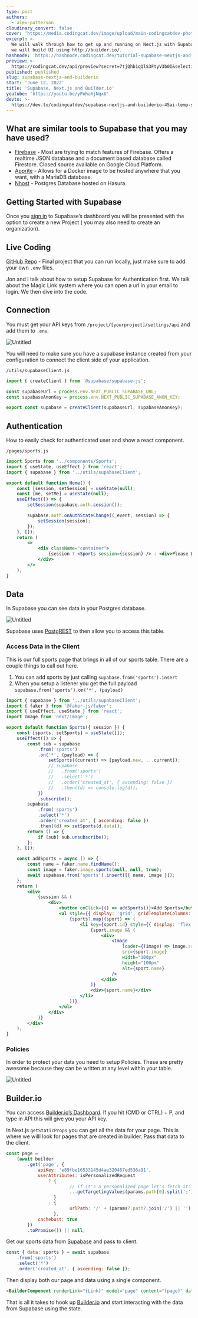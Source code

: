 ```yaml
---
type: post
authors:
  - alex-patterson
cloudinary_convert: false
cover: 'https://media.codingcat.dev/image/upload/main-codingcatdev-photo/0.0.png'
excerpt: >-
  We will walk through how to get up and running on Next.js with Supabase. Then
  we will build UI using http://builder.io/.
hashnode: 'https://hashnode.codingcat.dev/tutorial-supabase-nextjs-and-builderio'
preview: >-
  https://codingcat.dev/api/preview?secret=7tjQhb1qQlS3FtyV3b0I&selectionType=tutorial&selectionSlug=supabase-nextjs-and-builderio&_id=5dd332cdc7504b7c98f12dfe63fc7271
published: published
slug: supabase-nextjs-and-builderio
start: 'June 12, 2022'
title: 'Supabase, Next.js and Builder.io'
youtube: 'https://youtu.be/yPohaXjNqxU'
devto: >-
  https://dev.to/codingcatdev/supabase-nextjs-and-builderio-45ai-temp-slug-4310128
---
```


## What are similar tools to Supabase that you may have used?

- [Firebase](https://firebase.google.com/) - Most are trying to match features of Firebase. Offers a realtime JSON database and a document based database called Firestore. Closed source available on Google Cloud Platform.
- [Apprite](https://appwrite.io/) - Allows for a Docker image to be hosted anywhere that you want, with a MariaDB database.
- [Nhost](https://nhost.io/) - Postgres Database hosted on Hasura.

## Getting Started with Supabase

Once you [sign in](https://app.supabase.com/) to Supabase’s dashboard you will be presented with the option to create a new Project ( you may also need to create an organization).

## Live Coding

[GitHub Repo](https://github.com/codercatdev/supabase-nextjs.git) - Final project that you can run locally, just make sure to add your own `.env` files.

Jon and I talk about how to setup Supabase for Authentication first. We talk about the Magic Link system where you can open a url in your email to login. We then dive into the code.

## Connection

You must get your API keys from `/project/[yourproject]/settings/api` and add them to `.env`.

![Untitled](https://media.codingcat.dev/image/upload/v1657636587/main-codingcatdev-photo/44f90b08-4272-458f-b9c3-4888a426ff63.png)

You will need to make sure you have a supabase instance created from your configuration to connect the client side of your application.

`/utils/supabaseClient.js`

```jsx
import { createClient } from '@supabase/supabase-js';

const supabaseUrl = process.env.NEXT_PUBLIC_SUPABASE_URL;
const supabaseAnonKey = process.env.NEXT_PUBLIC_SUPABASE_ANON_KEY;

export const supabase = createClient(supabaseUrl, supabaseAnonKey);
```

## Authentication

How to easily check for authenticated user and show a react component.

`/pages/sports.js`

```jsx
import Sports from '../components/Sports';
import { useState, useEffect } from 'react';
import { supabase } from '../utils/supabaseClient';

export default function Home() {
	const [session, setSession] = useState(null);
	const [me, setMe] = useState(null);
	useEffect(() => {
		setSession(supabase.auth.session());

		supabase.auth.onAuthStateChange((_event, session) => {
			setSession(session);
		});
	}, []);
	return (
		<>
			<div className="container">
				{session ? <Sports session={session} /> : <div>Please Login</div>}
			</div>
		</>
	);
}
```

## Data

In Supabase you can see data in your Postgres database.

![Untitled](https://media.codingcat.dev/image/upload/v1657636587/main-codingcatdev-photo/1d13ceac-1187-4502-951a-118086192326.png)

Supabase uses [PostgREST](https://postgrest.org/en/stable/) to then allow you to access this table.

### Access Data in the Client

This is our full sports page that brings in all of our sports table. There are a couple things to call out here.

1. You can add sports by just calling `supabase.from('sports').insert`
2. When you setup a listener you get the full payload `supabase.from('sports').on('*', (payload)`

```jsx
import { supabase } from '../utils/supabaseClient';
import { faker } from '@faker-js/faker';
import { useEffect, useState } from 'react';
import Image from 'next/image';

export default function Sports({ session }) {
	const [sports, setSports] = useState([]);
	useEffect(() => {
		const sub = supabase
			.from('sports')
			.on('*', (payload) => {
				setSports((current) => [payload.new, ...current]);
				// supabase
				//   .from('sports')
				//   .select('*')
				//   .order('created_at', { ascending: false })
				//   .then((d) => console.log(d));
			})
			.subscribe();
		supabase
			.from('sports')
			.select('*')
			.order('created_at', { ascending: false })
			.then((d) => setSports(d.data));
		return () => {
			if (sub) sub.unsubscribe();
		};
	}, []);

	const addSports = async () => {
		const name = faker.name.findName();
		const image = faker.image.sports(null, null, true);
		await supabase.from('sports').insert([{ name, image }]);
	};
	return (
		<div>
			{session && (
				<div>
					<button onClick={() => addSports()}>Add Sports</button>
					<ul style={{ display: 'grid', gridTemplateColumns: '1fr 1fr 1fr 1fr' }}>
						{sports?.map((sport) => (
							<li key={sport.id} style={{ display: 'flex', flexDirection: 'column' }}>
								{sport.image && (
									<div>
										<Image
											loader={(image) => image.src}
											src={sport.image}
											width="100px"
											height="100px"
											alt={sport.name}
										/>
									</div>
								)}
								<div>{sport.name}</div>
							</li>
						))}
					</ul>
				</div>
			)}
		</div>
	);
}
```

### Policies

In order to protect your data you need to setup Policies. These are pretty awesome because they can be written at any level within your table.

![Untitled](https://media.codingcat.dev/image/upload/v1657636587/main-codingcatdev-photo/e61b6631-ecf3-4dcc-a41a-281c090c7ad1.png)

## Builder.io

You can access [Builder.io’s Dashboard](https://builder.io/content). If you hit (CMD or CTRL) + P, and type in API this will give you your API key.

In Next.js `getStaticProps` you can get all the data for your page. This is where we willl look for pages that are created in builder. Pass that data to the client.

```jsx
const page =
	(await builder
		.get('page', {
			apiKey: 'e89fbe16533145d4ae320467ed536a91',
			userAttributes: isPersonalizedRequest
				? {
						// if it's a personalized page let's fetch it:
						...getTargetingValues(params.path[0].split(';').slice(1))
				  }
				: {
						urlPath: '/' + (params?.path?.join('/') || '')
				  },
			cachebust: true
		})
		.toPromise()) || null;
```

Get our sports data from [Supabase](https://supabase.com/) and pass to client.

```jsx
const { data: sports } = await supabase
	.from('sports')
	.select('*')
	.order('created_at', { ascending: false });
```

Then display both our page and data using a single component.

```html
<BuilderComponent renderLink="{Link}" model="page" content="{page}" data="{{" sports }} />
```

That is all it takes to hook up [Builder.io](http://Builder.io) and start interacting with the data from Supabase using the state.
